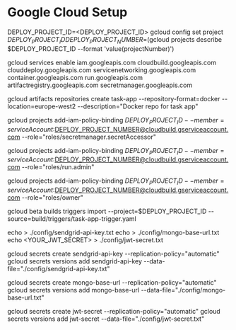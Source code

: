 # Google Cloud Setup

DEPLOY_PROJECT_ID=<DEPLOY_PROJECT_ID>
gcloud config set project $DEPLOY_PROJECT_ID
DEPLOY_PROJECT_NUMBER=$(gcloud projects describe $DEPLOY_PROJECT_ID --format 'value(projectNumber)')

gcloud services enable iam.googleapis.com cloudbuild.googleapis.com clouddeploy.googleapis.com servicenetworking.googleapis.com container.googleapis.com run.googleapis.com artifactregistry.googleapis.com secretmanager.googleapis.com

gcloud artifacts repositories create task-app --repository-format=docker --location=europe-west2 --description="Docker repo for task app"

gcloud projects add-iam-policy-binding $DEPLOY_PROJECT_ID --member=serviceAccount:$DEPLOY_PROJECT_NUMBER@cloudbuild.gserviceaccount.com --role="roles/secretmanager.secretAccessor"

gcloud projects add-iam-policy-binding $DEPLOY_PROJECT_ID --member=serviceAccount:$DEPLOY_PROJECT_NUMBER@cloudbuild.gserviceaccount.com --role="roles/run.admin"

gcloud projects add-iam-policy-binding $DEPLOY_PROJECT_ID --member=serviceAccount:$DEPLOY_PROJECT_NUMBER@cloudbuild.gserviceaccount.com --role="roles/owner"

gcloud beta builds triggers import --project=$DEPLOY_PROJECT_ID --source=build/triggers/task-app-trigger.yaml

echo <YOUR SENDGRID API KEY> > ./config/sendgrid-api-key.txt
echo <YOUR MONGO BASE URL> > ./config/mongo-base-url.txt
echo <YOUR_JWT_SECRET> > ./config/jwt-secret.txt

gcloud secrets create sendgrid-api-key --replication-policy="automatic"
gcloud secrets versions add sendgrid-api-key --data-file="./config/sendgrid-api-key.txt"

gcloud secrets create mongo-base-url --replication-policy="automatic"
gcloud secrets versions add mongo-base-url --data-file="./config/mongo-base-url.txt"

gcloud secrets create jwt-secret --replication-policy="automatic"
gcloud secrets versions add jwt-secret --data-file="./config/jwt-secret.txt"




<!-- gcloud projects add-iam-policy-binding $DEPLOY_PROJECT_ID --member=serviceAccount:$DEPLOY_PROJECT_NUMBER-compute@developer.gserviceaccount.com --role="roles/clouddeploy.jobRunner"

gcloud iam service-accounts add-iam-policy-binding $DEPLOY_PROJECT_NUMBER-compute@developer.gserviceaccount.com --member=serviceAccount:$DEPLOY_PROJECT_NUMBER-compute@developer.gserviceaccount.com --role="roles/iam.serviceAccountUser" --project=$DEPLOY_PROJECT_ID

gcloud projects add-iam-policy-binding $DEPLOY_PROJECT_ID --member=serviceAccount:$DEPLOY_PROJECT_NUMBER-compute@developer.gserviceaccount.com --role="roles/run.developer"

gcloud deploy apply --file=deploy/clouddeploy.yaml --region=europe-west2 --project=$DEPLOY_PROJECT_ID

gcloud deploy releases create test-release --skaffold-file=deploy/skaffold.yaml --project=$DEPLOY_PROJECT_ID --region=europe-west2 --delivery-pipeline=task-app --images=my-app-image=europe-west2-docker.pkg.dev/$_DEPLOY_PROJECT_ID/task-app/task-app-server -->